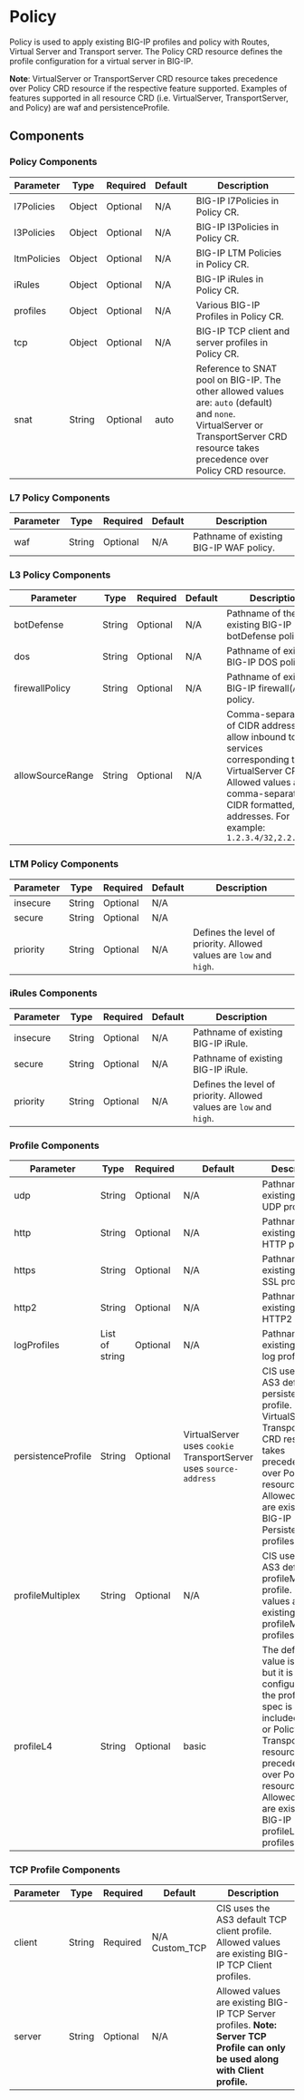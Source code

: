 # Policy
Policy is used to apply existing BIG-IP profiles and policy with Routes, Virtual Server and Transport server. The Policy CRD resource defines the profile configuration for a virtual server in BIG-IP. 

  **Note**: VirtualServer or TransportServer CRD resource takes precedence over Policy CRD resource if the respective feature supported. Examples of features supported in all resource CRD (i.e. VirtualServer, TransportServer, and Policy) are waf and persistenceProfile.

## Components
### Policy Components

| Parameter   | Type   | Required | Default | Description                                                                                                                                                                           |
| ----------- | ------ | -------- | ------- | ------------------------------------------------------------------------------------------------------------------------------------------------------------------------------------- |
| l7Policies  | Object | Optional | N/A     | BIG-IP l7Policies in Policy CR.                                                                                                                                                       |
| l3Policies  | Object | Optional | N/A     | BIG-IP l3Policies in Policy CR.                                                                                                                                                       |
| ltmPolicies | Object | Optional | N/A     | BIG-IP LTM Policies in Policy CR.                                                                                                                                                     |
| iRules      | Object | Optional | N/A     | BIG-IP iRules in Policy CR.                                                                                                                                                           |
| profiles    | Object | Optional | N/A     | Various BIG-IP Profiles in Policy CR.                                                                                                                                                 |
| tcp         | Object | Optional | N/A     | BIG-IP TCP client and server profiles in Policy CR.                                                                                                                                   |
| snat        | String | Optional | auto    | Reference to SNAT pool on BIG-IP. The other allowed values are: `auto` (default) and `none`. VirtualServer or TransportServer CRD resource takes precedence over Policy CRD resource. |

### L7 Policy Components

| Parameter | Type   | Required | Default | Description                             |
| --------- | ------ | -------- | ------- | --------------------------------------- |
| waf       | String | Optional | N/A     | Pathname of existing BIG-IP WAF policy. |

### L3 Policy Components

| Parameter        | Type   | Required | Default | Description                                                                                                                                                                                                    |
| ---------------- | ------ | -------- | ------- | -------------------------------------------------------------------------------------------------------------------------------------------------------------------------------------------------------------- |
| botDefense       | String | Optional | N/A     | Pathname of the existing BIG-IP botDefense policy.                                                                                                                                                             |
| dos              | String | Optional | N/A     | Pathname of existing BIG-IP DOS policy.                                                                                                                                                                        |
| firewallPolicy   | String | Optional | N/A     | Pathname of existing BIG-IP firewall(AFM) policy.                                                                                                                                                              |
| allowSourceRange | String | Optional | N/A     | Comma-separated list of CIDR addresses to allow inbound to services corresponding to VirtualServer CRD. Allowed values are comma-separated, CIDR formatted, IP addresses. For example: `1.2.3.4/32,2.2.2.0/24` |

### LTM Policy Components

| Parameter | Type   | Required | Default | Description                                                         |
| --------- | ------ | -------- | ------- | ------------------------------------------------------------------- |
| insecure  | String | Optional | N/A     |                                                                     |
| secure    | String | Optional | N/A     |                                                                     |
| priority  | String | Optional | N/A     | Defines the level of priority. Allowed values are `low` and `high`. |

### iRules Components

| Parameter | Type   | Required | Default | Description                                                         |
| --------- | ------ | -------- | ------- | ------------------------------------------------------------------- |
| insecure  | String | Optional | N/A     | Pathname of existing BIG-IP iRule.                                  |
| secure    | String | Optional | N/A     | Pathname of existing BIG-IP iRule.                                  |
| priority  | String | Optional | N/A     | Defines the level of priority. Allowed values are `low` and `high`. |

### Profile Components

| Parameter          | Type           | Required | Default                                                           | Description                                                                                                                                                                                                                                |
| ------------------ | -------------- | -------- | ----------------------------------------------------------------- | ------------------------------------------------------------------------------------------------------------------------------------------------------------------------------------------------------------------------------------------ |
| udp                | String         | Optional | N/A                                                               | Pathname of existing BIG-IP UDP profile.                                                                                                                                                                                                   |
| http               | String         | Optional | N/A                                                               | Pathname of existing BIG-IP HTTP profile.                                                                                                                                                                                                  |
| https              | String         | Optional | N/A                                                               | Pathname of existing BIG-IP SSL profile.                                                                                                                                                                                                   |
| http2              | String         | Optional | N/A                                                               | Pathname of existing BIG-IP HTTP2 profile.                                                                                                                                                                                                 |
| logProfiles        | List of string | Optional | N/A                                                               | Pathname of existing BIG-IP log profile.                                                                                                                                                                                                   |
| persistenceProfile | String         | Optional | VirtualServer uses `cookie` TransportServer uses `source-address` | CIS uses the AS3 default persistence profile. VirtualServer or TransportServer CRD resource takes precedence over Policy CRD resource. Allowed values are existing BIG-IP Persistence profiles.                                            |
| profileMultiplex   | String         | Optional | N/A                                                               | CIS uses the AS3 default profileMultiplex profile. Allowed values are existing BIG-IP profileMultiplex profiles.                                                                                                                           |
| profileL4          | String         | Optional | basic                                                             | The default value is `basic` but it is not configurable if the profileL4 spec is not included in TS or Policy CR. Transport CRD resource takes precedence over Policy CRD resource. Allowed values are existing BIG-IP profileL4 profiles. |

### TCP Profile Components

| Parameter | Type   | Required | Default         | Description                                                                                                                      |
| --------- | ------ | -------- | --------------- | -------------------------------------------------------------------------------------------------------------------------------- |
| client    | String | Required | N/A Custom\_TCP | CIS uses the AS3 default TCP client profile. Allowed values are existing BIG-IP TCP Client profiles.                             |
| server    | String | Optional | N/A             | Allowed values are existing BIG-IP TCP Server profiles. **Note: Server TCP Profile can only be used along with Client profile.** |
